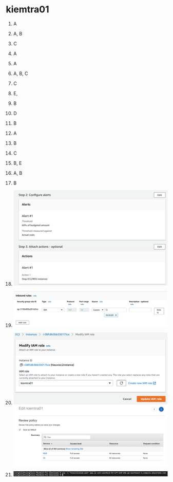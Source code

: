 # kiemtra01

1) A
2) A, B
3) C
4) A
5) A
6) A, B, C
7) C
8) E, 
9) B
10) D
11) B
12) A
13) B
14) C
15) B, E
16) A, B
17) B


1) ![alt](https://github.com/hieuvcaws/kiemtra01/blob/main/Screenshot%202022-09-12%20at%2020.37.38.png)
2) ![alt](https://github.com/hieuvcaws/kiemtra01/blob/main/Screenshot%202022-09-12%20at%2020.46.52.png)
3) ![alt](https://github.com/hieuvcaws/kiemtra01/blob/main/Screenshot%202022-09-12%20at%2021.10.52.png)
   ![alt](https://github.com/hieuvcaws/kiemtra01/blob/main/Screenshot%202022-09-12%20at%2021.11.36.png)
4) ![alt](https://github.com/hieuvcaws/kiemtra01/blob/main/Screenshot%202022-09-12%20at%2021.41.15.png)
